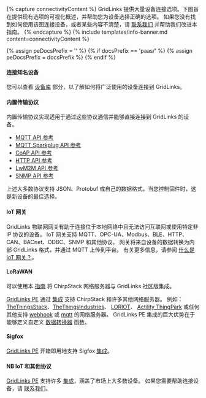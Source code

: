 {% capture connectivityContent %}
GridLinks 提供大量设备连接选项。下图旨在提供现有选项的可视化概述，并帮助您为设备选择正确的选项。
如果您没有找到如何使用该图连接设备，或者某些内容不清楚，请 [联系我们](/docs/contact-us/) 并帮助我们改进本指南。
{% endcapture %}
{% include templates/info-banner.md content=connectivityContent %}

<object width="100%" style="max-width: max-content;" data="/images/connectivity.svg"></object>

{% assign peDocsPrefix = '' %}
{% if docsPrefix == 'paas/' %}
{% assign peDocsPrefix = docsPrefix %}
{% endif %}

#### 连接知名设备

您可以查看 [设备库](/docs/{{docsPrefix}}devices-library) 部分，以了解如何将广泛使用的设备连接到 GridLinks。

#### 内置传输协议

内置传输协议实现适用于通过这些协议通信并能够直接连接到 GridLinks 的设备。

- [MQTT API 参考](/docs/{{docsPrefix}}reference/mqtt-api)
- [MQTT Sparkplug API 参考](/docs/{{docsPrefix}}reference/mqtt-sparkplug-api)
- [CoAP API 参考](/docs/{{docsPrefix}}reference/coap-api)
- [HTTP API 参考](/docs/{{docsPrefix}}reference/http-api)
- [LwM2M API 参考](/docs/{{docsPrefix}}reference/lwm2m-api)
- [SNMP API 参考](/docs/{{docsPrefix}}reference/snmp-api)

上述大多数协议支持 JSON、Protobuf 或自己的数据格式。当您控制固件时，这是新设备的最佳选择。

#### IoT 网关

 GridLinks 物联网网关有助于连接位于本地网络中且无法访问互联网或使用特定非 IP 协议的设备。
IoT 网关支持 MQTT、OPC-UA、Modbus、BLE、HTTP、CAN、BACnet、ODBC、SNMP 和其他协议。
网关将来自设备的数据转换为内部 GridLinks 格式，并通过 MQTT 上传到平台。
有关更多信息，请参阅 [什么是 IoT 网关？](/docs/iot-gateway/what-is-iot-gateway/)。

#### LoRaWAN

可以使用本 [指南](https://www.chirpstack.io/application-server/integrations/thingsboard/) 将 ChirpStack 网络服务器与 GridLinks 社区版集成。

[GridLinks PE](/products/thingsboard-pe/) 通过 [集成](/docs/{{peDocsPrefix}}user-guide/integrations/) 支持 ChirpStack 和许多其他网络服务器。
例如：[TheThingsStack](/docs/{{peDocsPrefix}}user-guide/integrations/ttn/)、[TheThingsIndustries](/docs/{{peDocsPrefix}}user-guide/integrations/tti/)、
[LORIOT](/docs/{{peDocsPrefix}}user-guide/integrations/loriot/)、
[Actility ThingPark](/docs/{{peDocsPrefix}}user-guide/integrations/thingpark/) 或任何其他支持 [webhook](/docs/{{peDocsPrefix}}user-guide/integrations/http/) 或 [mqtt](/docs/{{peDocsPrefix}}user-guide/integrations/mqtt/) 的网络服务器。
GridLinks PE 集成的巨大优势在于能够定义自定义 [数据转换器](/docs/{{peDocsPrefix}}user-guide/integrations/#data-converters) 函数。

#### Sigfox

[GridLinks PE](/products/thingsboard-pe/) 开箱即用地支持 Sigfox [集成](/docs/{{peDocsPrefix}}user-guide/integrations/sigfox/)。

#### NB IoT 和其他协议

[GridLinks PE](/products/thingsboard-pe/) 支持许多 [集成](/docs/{{peDocsPrefix}}user-guide/integrations/)，涵盖了市场上大多数设备。
如果您需要帮助连接设备，请 [联系我们](/docs/contact-us/)。